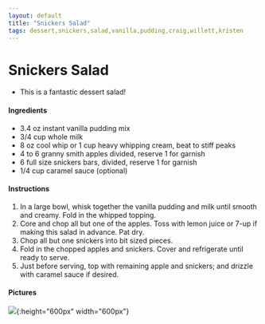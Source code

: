 ```yaml
---
layout: default
title: "Snickers Salad"
tags: dessert,snickers,salad,vanilla,pudding,craig,willett,kristen
---
```

# Snickers Salad
* This is a fantastic dessert salad!

#### Ingredients
- 3.4 oz instant vanilla pudding mix
- 3/4 cup whole milk
- 8 oz cool whip or 1 cup heavy whipping cream, beat to stiff peaks
- 4 to 6 granny smith apples divided, reserve 1 for garnish
- 6 full size snickers bars, divided, reserve 1 for garnish
- 1/4 cup caramel sauce (optional)

#### Instructions
1. In a large bowl, whisk together the vanilla pudding and milk until smooth and creamy.  Fold in the whipped topping.
2. Core and chop all but one of the apples.  Toss with lemon juice or 7-up if making this salad in advance.  Pat dry.
3. Chop all but one snickers into bit sized pieces.
4. Fold in the chopped apples and snickers.  Cover and refrigerate until ready to serve.
5. Just before serving, top with remaining apple and snickers; and drizzle with caramel sauce if desired.  

#### Pictures
![]({{site.github.url}}/Desserts/Images/SnickersSalad.jpeg){:height="600px" width="600px"}
